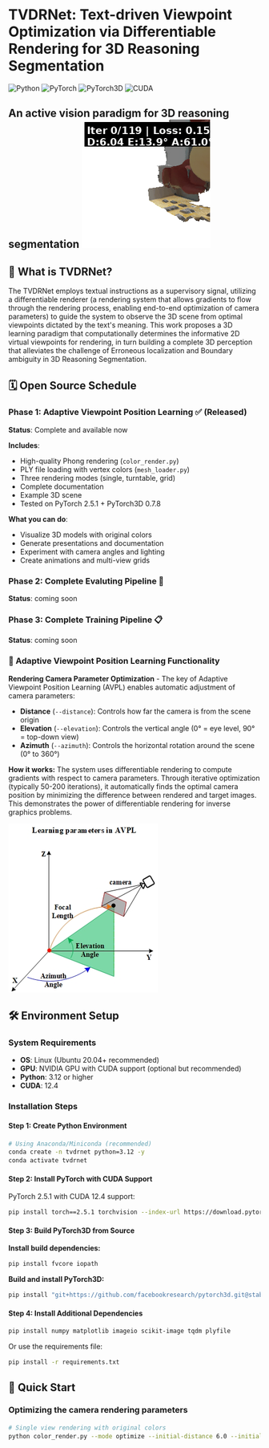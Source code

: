 # TVDRNet: Text-driven Viewpoint Optimization via Differentiable Rendering for 3D Reasoning Segmentation

![Python](https://img.shields.io/badge/Python-3.12-blue)
![PyTorch](https://img.shields.io/badge/PyTorch-2.5.1-orange)
![PyTorch3D](https://img.shields.io/badge/PyTorch3D-0.7.8-green)
![CUDA](https://img.shields.io/badge/CUDA-12.4-brightgreen)

**An active vision paradigm for 3D reasoning segmentation**
![image](https://github.com/hangjiaqi1/TVDRNet/blob/main/optimization_process.gif?v=1) 
---

## 📖 What is TVDRNet?

The TVDRNet employs textual instructions as a supervisory signal, utilizing a differentiable renderer (a rendering system that allows gradients to flow through the rendering process, enabling end-to-end optimization of camera parameters) to guide the system to observe the 3D scene from optimal viewpoints dictated by the text's meaning. This work proposes a 3D learning paradigm that computationally determines the informative 2D virtual viewpoints for rendering, in turn building a complete 3D perception that alleviates the challenge of Erroneous localization and Boundary ambiguity in 3D Reasoning Segmentation. 

## 🗓️ Open Source Schedule

### Phase 1: Adaptive Viewpoint Position Learning ✅ (Released)

**Status**: Complete and available now

**Includes**:
- High-quality Phong rendering (`color_render.py`)
- PLY file loading with vertex colors (`mesh_loader.py`)
- Three rendering modes (single, turntable, grid)
- Complete documentation
- Example 3D scene
- Tested on PyTorch 2.5.1 + PyTorch3D 0.7.8

**What you can do**:
- Visualize 3D models with original colors
- Generate presentations and documentation
- Experiment with camera angles and lighting
- Create animations and multi-view grids

### Phase 2: Complete Evaluting Pipeline 🚧 

**Status**: coming soon



### Phase 3: Complete Training Pipeline 📋

**Status**: coming soon






### 🎯 Adaptive Viewpoint Position Learning Functionality

**Rendering Camera Parameter Optimization** - The key of Adaptive Viewpoint Position Learning (AVPL) enables automatic adjustment of camera parameters:

- **Distance** (`--distance`): Controls how far the camera is from the scene origin
- **Elevation** (`--elevation`): Controls the vertical angle (0° = eye level, 90° = top-down view)
- **Azimuth** (`--azimuth`): Controls the horizontal rotation around the scene (0° to 360°)

**How it works:** The system uses differentiable rendering to compute gradients with respect to camera parameters. Through iterative optimization (typically 50-200 iterations), it automatically finds the optimal camera position by minimizing the difference between rendered and target images. This demonstrates the power of differentiable rendering for inverse graphics problems.

<img src="https://github.com/hangjiaqi1/TVDRNet/blob/main/avpl.jpg">


## 🛠️ Environment Setup

### System Requirements

- **OS**: Linux (Ubuntu 20.04+ recommended)
- **GPU**: NVIDIA GPU with CUDA support (optional but recommended)
- **Python**: 3.12 or higher
- **CUDA**: 12.4


### Installation Steps

#### Step 1: Create Python Environment

```bash
# Using Anaconda/Miniconda (recommended)
conda create -n tvdrnet python=3.12 -y
conda activate tvdrnet
```

#### Step 2: Install PyTorch with CUDA Support

PyTorch 2.5.1 with CUDA 12.4 support:

```bash
pip install torch==2.5.1 torchvision --index-url https://download.pytorch.org/whl/cu124
```

#### Step 3: Build PyTorch3D from Source



**Install build dependencies:**

```bash
pip install fvcore iopath
```

**Build and install PyTorch3D:**

```bash
pip install "git+https://github.com/facebookresearch/pytorch3d.git@stable"
```


#### Step 4: Install Additional Dependencies

```bash
pip install numpy matplotlib imageio scikit-image tqdm plyfile
```

Or use the requirements file:

```bash
pip install -r requirements.txt
```



## 🚀 Quick Start

### Optimizing the camera rendering parameters

```bash
# Single view rendering with original colors
python color_render.py --mode optimize --initial-distance 6.0 --initial-elevation 45.0 --initial-azimuth 90.0 --iterations 120 --image-size 256
```

